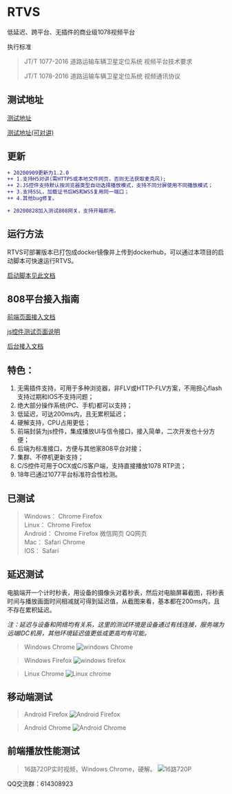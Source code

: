 # RTVS
低延迟、跨平台、无插件的商业级1078视频平台

执行标准
> JT/T 1077-2016 道路运输车辆卫星定位系统 视频平台技术要求
> 
> JT/T 1078-2016 道路运输车辆卫星定位系统 视频通讯协议

## 测试地址

[测试地址](http://lib.cvtsp.com/video/CVNetVideoJs/test/tstrtvs.html)


[测试地址(可对讲)](https://lib.cvtsp.com/video/CVNetVideoJs/test/tstrtvs.html)

## 更新

```diff
+ 20200909更新为1.2.0
++ 1.支持H5对讲(需HTTPS或本地文件网页，否则无法获取麦克风);
++ 2.JS控件支持默认按浏览器类型自动选择播放模式，支持不同分屏使用不同播放模式；
++ 3.支持SSL，加载证书后WS和WSS复用同一端口；
++ 4.其他bug修复。

+ 20200828加入测试808网关，支持开箱即用。
```

## 运行方法
RTVS可部署版本已打包成docker镜像并上传到dockerhub，可以通过本项目的启动脚本可快速运行RTVS。

[启动脚本见此文档](script/README.md)


## 808平台接入指南
[前端页面接入文档](JsAccess.md)

[js控件测试页面说明](test/)


[后台接入文档](Platform808Access.md)



## 特色：
1. 无需插件支持，可用于多种浏览器，非FLV或HTTP-FLV方案，不用担心flash支持过期和IOS不支持问题；
2. 绝大部分操作系统(PC、手机)都可以支持；
3. 低延迟，可达200ms内，且无累积延迟；
4. 硬解支持，CPU占用更低；
5. 前端封装为js控件，集成播放UI与信令接口，接入简单，二次开发也十分方便；
6. 后端为标准接口，方便与其他家808平台对接；
7. 集群、不停机更新支持；
8. C/S控件可用于OCX或C/S客户端，支持直接播放1078 RTP流；
9. 18年已通过1077平台标准符合性检测。

## 已测试

> Windows： Chrome Firefox  
> Linux： Chrome Firefox  
> Android： Chrome Firefox 微信网页 QQ网页  
> Mac： Safari Chrome  
> IOS： Safari

## 延迟测试
电脑端开一个计时秒表，用设备的摄像头对着秒表，然后对电脑屏幕截图，将秒表时间与播放画面时间相减就可得到延迟值，从截图来看，基本都在200ms内，且不存在累积延迟。

*注：延迟与设备和网络均有关系，这里的测试环境是设备通过有线连接，服务端为远端IDC机房，其他环境延迟值更低或更高均有可能。* 

> Windows Chrome
![windows Chrome](https://img-blog.csdnimg.cn/20200817154414395.jpg?x-oss-process=image/watermark,type_ZmFuZ3poZW5naGVpdGk,shadow_10,text_aHR0cHM6Ly9ibG9nLmNzZG4ubmV0L3ZhbmpvZ2U=,size_16,color_FFFFFF,t_70#pic_center)

> Windows Firefox
![windows firefox](https://img-blog.csdnimg.cn/20200817154454106.jpg?x-oss-process=image/watermark,type_ZmFuZ3poZW5naGVpdGk,shadow_10,text_aHR0cHM6Ly9ibG9nLmNzZG4ubmV0L3ZhbmpvZ2U=,size_16,color_FFFFFF,t_70#pic_center)

> Linux Chrome
![Linux chrome](https://img-blog.csdnimg.cn/20200817170544901.jpg?x-oss-process=image/watermark,type_ZmFuZ3poZW5naGVpdGk,shadow_10,text_aHR0cHM6Ly9ibG9nLmNzZG4ubmV0L3ZhbmpvZ2U=,size_16,color_FFFFFF,t_70#pic_center)

## 移动端测试 
> Android Firefox
![Android Firefox](https://img-blog.csdnimg.cn/20200820104203412.jpg?x-oss-process=image/watermark,type_ZmFuZ3poZW5naGVpdGk,shadow_10,text_aHR0cHM6Ly9ibG9nLmNzZG4ubmV0L3ZhbmpvZ2U=,size_16,color_FFFFFF,t_70#pic_center)

> Android Chrome
![Android Chrome](https://img-blog.csdnimg.cn/2020082010424656.jpg?x-oss-process=image/watermark,type_ZmFuZ3poZW5naGVpdGk,shadow_10,text_aHR0cHM6Ly9ibG9nLmNzZG4ubmV0L3ZhbmpvZ2U=,size_16,color_FFFFFF,t_70#pic_center)


## 前端播放性能测试

> 16路720P实时视频，Windows Chrome，硬解。
![16路720P](https://img-blog.csdnimg.cn/20200820101716110.jpg?x-oss-process=image/watermark,type_ZmFuZ3poZW5naGVpdGk,shadow_10,text_aHR0cHM6Ly9ibG9nLmNzZG4ubmV0L3ZhbmpvZ2U=,size_16,color_FFFFFF,t_70#pic_center)

QQ交流群：614308923
